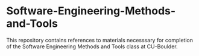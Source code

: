 Software-Engineering-Methods-and-Tools
======================================

This repository contains references to materials necesssary for completion of the Software Engineering Methods and Tools class at CU-Boulder.
